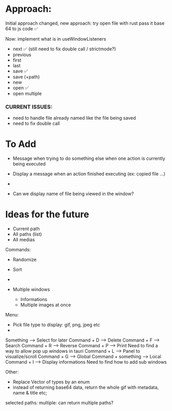 # Approach:

Initial approach changed, new approach: try open file with rust pass it base 64 to js code ✅

Now: implement what is in useWindowListeners
- next              ✅ (still need to fix double call / strictmode?)
- previous  
- first
- last
- save              ✅
- save (+path)
- new
- open              ✅
- open multiple     

### CURRENT ISSUES:

- need to handle file already named like the file being saved
- need to fix double call

# To Add

- Message when trying to do something else when one action is currently being executed
- Display a message when an action finished executing (ex: copied file ...)
- 


- Can we display name of file being viewed in the window?


# Ideas for the future

- Current path
- All paths (list)
- All medias

Commands:
- Randomize
- Sort
- 

- Multiple windows
  - Informations
  - Multiple images at once

Menu:
- Pick file type to display: gif, png, jpeg etc
- 

Something -->   Select for later
Command + D --> Delete
Command + F --> Search
Command + R --> Reverse
Command + P --> Print                           Need to find a way to allow pop up windows in tauri
Command + L --> Panel to visualize/scroll
Command + G --> Global
Command + something --> Local
Command + I --> Display informations            Need to find how to add sub windows

Other:
- Replace Vector of types by an enum
- instead of returning base64 data, return the whole gif with metadata, name & title etc;



selected paths: multiple: can return multiple paths?
